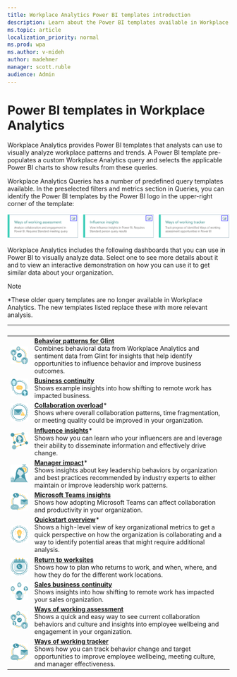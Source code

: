 ```yaml
---
title: Workplace Analytics Power BI templates introduction
description: Learn about the Power BI templates available in Workplace Analytics that you can use to run a query, export its results, and visualize them in Power BI
ms.topic: article
localization_priority: normal
ms.prod: wpa
ms.author: v-mideh
author: madehmer
manager: scott.ruble
audience: Admin
---
```


# Power BI templates in Workplace Analytics

Workplace Analytics provides Power BI templates that analysts can use to visually analyze workplace patterns and trends. A Power BI template pre-populates a custom Workplace Analytics query and selects the applicable Power BI charts to show results from these queries.

Workplace Analytics Queries has a number of predefined query templates available. In the preselected filters and metrics section in Queries, you can identify the Power BI templates by the Power BI logo in the upper-right corner of the template:

   ![Power BI logo in query cards](../Images/WpA/tutorials/pbi-queries.png)

Workplace Analytics includes the following dashboards that you can use in Power BI to visually analyze data. Select one to see more details about it and to view an interactive demonstration on how you can use it to get similar data about your organization.

>[!Note]
>*These older query templates are no longer available in Workplace Analytics. The new templates listed replace these with more relevant analysis.

| &nbsp; | &nbsp; |
|------|-------|
|![Behavior patterns icon](../images/wpa/playbooks/cross-group-collab-32x32.svg) |[**Behavior patterns for Glint**](./power-bi-glint.md) <br>Combines behavioral data from Workplace Analytics and sentiment data from Glint for insights that help identify opportunities to influence behavior and improve business outcomes.|
|![Business communication icon](../images/wpa/playbooks/manager-coaching-32x32.svg) |[**Business continuity**](./power-bi-bc.md)<br>Shows example insights into how shifting to remote work has impacted business. |
|![Collaboration overload icon](../images/wpa/playbooks/email-overload-64x64.svg) |[**Collaboration overload**](./power-bi-collab-overload.md)* <br>Shows where overall collaboration patterns, time fragmentation, or meeting quality could be improved in your organization. |
|![Influencer icon](../images/wpa/playbooks/influencer-32x32.svg) |[**Influence insights**](./pbi-influence-db.md)* <br>Shows how you can learn who your influencers are and leverage their ability to disseminate information and effectively drive change. |
|![Manager impact icon](../images/wpa/playbooks/wellbeing-64x64.svg) |[**Manager impact**](./power-bi-manager-impact.md)* <br>Shows insights about key leadership behaviors by organization and best practices recommended by industry experts to either maintain or improve leadership work patterns. |
|![Microsoft Teams insights icon](../images/wpa/playbooks/efficient-communications-32x32.svg) |[**Microsoft Teams insights**](./power-bi-teams.md) <br>Shows how adopting Microsoft Teams can affect collaboration and productivity in your organization. |
|![Quickstart icon](../images/wpa/playbooks/focus-64x64.svg) |[**Quickstart overview**](./power-bi-quickstart.md)* <br>Shows a high-level view of key organizational metrics to get a quick perspective on how the organization is collaborating and a way to identify potential areas that might require additional analysis. |
|![Return to work icon](../images/wpa/playbooks/meetings-32x32.svg) |[**Return to worksites**](./power-bi-return-tw.md) <br>Shows how to plan who returns to work, and when, where, and how they do for the different work locations. |
|![Sales business continuity icon](../images/wpa/playbooks/manage-connectedness-32x32.svg) |[**Sales business continuity**](./pbi-bc-sales.md) <br>Shows insights into how shifting to remote work has impacted your sales organization.|
|![Ways of working assessment icon](../images/wpa/playbooks/cross-group-collab-32x32.svg) |[**Ways of working assessment**](./power-bi-collab-assess.md) <br>Shows a quick and easy way to see current collaboration behaviors and culture and insights into employee wellbeing and engagement in your organization. |
|![Ways of working tracker icon](../images/wpa/playbooks/efficient-communications-32x32.svg) |[**Ways of working tracker**](./power-bi-collab-track.md) <br>Shows how you can track behavior change and target opportunities to improve employee wellbeing, meeting culture, and manager effectiveness. |
